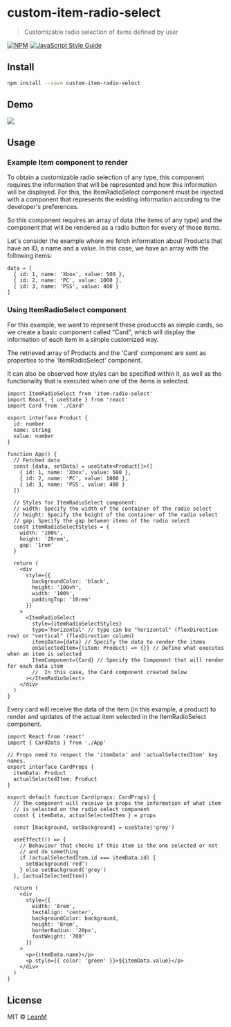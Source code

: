 # custom-item-radio-select

> Customizable radio selection of items defined by user

[![NPM](https://img.shields.io/npm/v/item-radio-select.svg)](https://www.npmjs.com/package/item-radio-select) [![JavaScript Style Guide](https://img.shields.io/badge/code_style-standard-brightgreen.svg)](https://standardjs.com)

## Install

```bash
npm install --save custom-item-radio-select
```

## Demo

![](https://github.com/LeanM/custom-item-radio-select/blob/main/item-radio-select.gif?raw=true)

## Usage

### Example Item component to render

To obtain a customizable radio selection of any type, this component requires the information that will be represented and how this information will be displayed. For this, the ItemRadioSelect component must be injected with a component that represents the existing information according to the developer's preferences.

So this component requires an array of data (the items of any type) and the component that will be rendered as a radio button for every of those items.

Let's consider the example where we fetch information about Products that have an ID, a name and a value. In this case, we have an array with the following items:

```tsx
data = [
  { id: 1, name: 'Xbox', value: 500 },
  { id: 2, name: 'PC', value: 1000 },
  { id: 3, name: 'PS5', value: 400 }
]
```

### Using ItemRadioSelect component

For this example, we want to represent these produccts as simple cards, so we create a basic component called "Card", which will display the information of each item in a simple customized way.

The retrieved array of Products and the 'Card' component are sent as properties to the 'ItemRadioSelect' component.

It can also be observed how styles can be specified within it, as well as the functionality that is executed when one of the items is selected.

```tsx
import ItemRadioSelect from 'item-radio-select'
import React, { useState } from 'react'
import Card from './Card'

export interface Product {
  id: number
  name: string
  value: number
}

function App() {
  // Fetched data
  const [data, setData] = useState<Product[]>([
    { id: 1, name: 'Xbox', value: 500 },
    { id: 2, name: 'PC', value: 1000 },
    { id: 3, name: 'PS5', value: 400 }
  ])

  // Styles for ItemRadioSelect component:
  // width: Specify the width of the container of the radio select
  // height: Specify the height of the container of the radio select
  // gap: Specify the gap between items of the radio select
  const itemRadioSelectStyles = {
    width: '100%',
    height: '20rem',
    gap: '1rem'
  }

  return (
    <div
      style={{
        backgroundColor: 'black',
        height: '100vh',
        width: '100%',
        paddingTop: '10rem'
      }}
    >
      <ItemRadioSelect
        style={itemRadioSelectStyles}
        type='horizontal' // type can be "horizontal" (flexDirection row) or "vertical" (flexDirection column)
        itemsData={data} // Specify the data to render the items
        onSelectedItem={(item: Product) => {}} // Define what executes when an item is selected
        ItemComponent={Card} // Specify the Component that will render for each data item
        //  In this case, the Card component created below
      ></ItemRadioSelect>
    </div>
  )
}
```

Every card will receive the data of the item (in this example, a product) to render
and updates of the actual item selected in the ItemRadioSelect component.

```tsx
import React from 'react'
import { CardData } from './App'

// Props need to respect the 'itemData' and 'actualSelectedItem' key names.
export interface CardProps {
  itemData: Product
  actualSelectedItem: Product
}

export default function Card(props: CardProps) {
  // The component will receive in props the information of what item
  // is selected on the radio select component
  const { itemData, actualSelectedItem } = props

  const [background, setBackground] = useState('grey')

  useEffect(() => {
    // Behaviour that checks if this item is the one selected or not
    // and do something
    if (actualSelectedItem.id === itemData.id) {
      setBackground('red')
    } else setBackground('grey')
  }, [actualSelectedItem])

  return (
    <div
      style={{
        width: '8rem',
        textAlign: 'center',
        backgroundColor: background,
        height: '8rem',
        borderRadius: '20px',
        fontWeight: '700'
      }}
    >
      <p>{itemData.name}</p>
      <p style={{ color: 'green' }}>${itemData.value}</p>
    </div>
  )
}
```

## License

MIT © [LeanM](https://github.com/LeanM)

